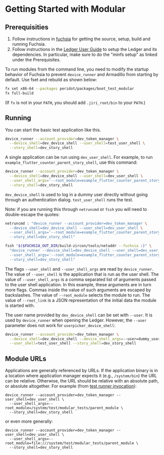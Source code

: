 # Getting Started with Modular

## Prerequisities

1. Follow instructions in [fuchsia] for getting the source, setup, build and
   running Fuchsia.
2. Follow instructions in the [Ledger User Guide] to setup the Ledger and its
   dependencies. In particular, make sure to do the "minfs setup" as linked
   under the Prerequisites.

To run modules from the command line, you need to modify the startup behavior of
Fuchsia to prevent `device_runner` and Armadillo from starting by default. Use
fset and rebuild as shown below:

``` sh
fx set x86-64 --packages peridot/packages/boot_test_modular
fx full-build
```

(If `fx` is not in your `PATH`, you should add `.jiri_root/bin` to your
`PATH`.)

## Running

You can start the basic test application like this.

```sh
device_runner --account_provider=dev_token_manager \
  --device_shell=dev_device_shell --user_shell=test_user_shell \
  --story_shell=dev_story_shell
```

A single application can be run using `dev_user_shell`. For example, to run
`example_flutter_counter_parent_story_shell`, use this command:

```sh
device_runner --account_provider=dev_token_manager \
  --device_shell=dev_device_shell --user_shell=dev_user_shell \
  --user_shell_args='--root_module=example_flutter_counter_parent_story_shell' \
  --story_shell=dev_story_shell
```

`dev_device_shell` is used to log in a dummy user directly without going through
an authentication dialog. `test_user_shell` runs the test.

Note: if you are running this through `netruncmd` or `fssh` you will need to
double-escape the quotes:

```sh
netruncmd : "device_runner --account_provider=dev_token_manager \
  --device_shell=dev_device_shell --user_shell=dev_user_shell \
  --user_shell_args='--root_module=example_flutter_counter_parent_story_shell,--root_link={\\\"http://schema.domokit.org/counter\\\":5}' \
  --story_shell=dev_story_shell"

fssh "$($FUCHSIA_OUT_DIR/build-zircon/tools/netaddr --fuchsia :)" \
  "device_runner --device_shell=dev_device_shell --user_shell=dev_user_shell \
  --user_shell_args='--root_module=example_flutter_counter_parent_story_shell,--root_link={\\\"http://schema.domokit.org/counter\\\":5}' \
  --story_shell=dev_story_shell"
```

The flags `--user_shell` and `--user_shell_args` are read by `device_runner`.
The value of `--user_shell` is the application that is run as the user shell.
The value of `--user_shell_args` is a comma separated list of arguments passed
to the user shell application. In this example, these arguments are in turn more
flags.  Commas inside the value of such arguments are escaped by backslashes.
The value of `--root_module` selects the module to run. The value of
`--root_link` is a JSON representation of the initial data the module is started
with.

The user name provided by `dev_device_shell` can be set with `--user`. It is
used by `device_runner` when opening the Ledger.  However, the `--user`
parameter does not work for `userpicker_device_shell`:

```sh
device_runner --account_provider=dev_token_manager \
  --device_shell=dev_device_shell --device_shell_args=--user=dummy_user \
  --user_shell=test_user_shell --story_shell=dev_story_shell
```

## Module URLs

Applications are generally referenced by URLs. If the application binary is in a
location where application manager expects it (e.g., `/system/bin`)
the URL can be relative. Otherwise, the URL should be relative with an absolute
path, or absolute altogether. For example (from [test runner invocation]):

```
device_runner --account_provider=dev_token_manager --user_shell=dev_user_shell \
  --user_shell_args=--root_module=/system/test/modular_tests/parent_module \
  --story_shell=dev_story_shell
```

or even more generally:

```
device_runner --account_provider=dev_token_manager --user_shell=dev_user_shell \
  --user_shell_args=--root_module=file:///system/test/modular_tests/parent_module \
  --story_shell=dev_story_shell
```

[fuchsia]: https://fuchsia.googlesource.com/docs/+/master/README.md
[Ledger User Guide]: ../ledger/user_guide.md
[test runner invocation]: ../../tests/modular_tests.json
